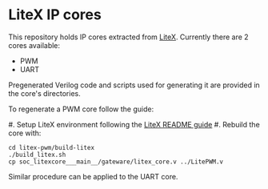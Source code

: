 # LiteX IP cores

This repository holds IP cores extracted from [LiteX](https://github.com/enjoy-digital/litex).
Currently there are 2 cores available:

* PWM
* UART

Pregenerated Verilog code and scripts used for generating it are provided in the core's directories.

To regenerate a PWM core follow the guide:

#. Setup LiteX environment following the [LiteX README guide](https://github.com/enjoy-digital/litex/blob/master/README.md)
#. Rebuild the core with:

   ```
   cd litex-pwm/build-litex
   ./build_litex.sh
   cp soc_litexcore___main__/gateware/litex_core.v ../LitePWM.v
   ```

Similar procedure can be applied to the UART core.
